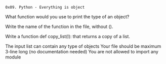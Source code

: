 	0x09. Python - Everything is object

What function would you use to print the type of an object?

Write the name of the function in the file, without ().

Write a function def copy_list(l): that returns a copy of a list.

The input list can contain any type of objects
Your file should be maximum 3-line long (no documentation needed)
You are not allowed to import any module
